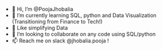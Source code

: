- 👋 Hi, I’m @PoojaJhobalia
- 👀 I’m currently learning SQL, python and Data Visualization (Transitioning from Finance to Tech!)
- 🌱 Like simplifying Data
- 💞️ I’m looking to collaborate on any code using SQL/python
- 📫 Reach me on slack @jhobalia.pooja !

<!---
PoojaJhobalia/PoojaJhobalia is a ✨ special ✨ repository because its `README.md` (this file) appears on your GitHub profile.
You can click the Preview link to take a look at your changes.
--->
